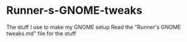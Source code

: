 # Runner-s-GNOME-tweaks
The stuff I use to make my GNOME setup
Read the "Runner's GNOME tweaks.md" file for the stuff
